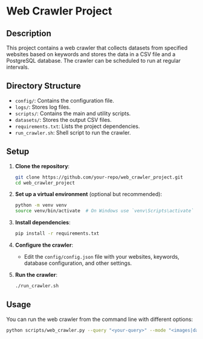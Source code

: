 # Web Crawler Project

## Description
This project contains a web crawler that collects datasets from specified websites based on keywords and stores the data in a CSV file and a PostgreSQL database. The crawler can be scheduled to run at regular intervals.

## Directory Structure
- `config/`: Contains the configuration file.
- `logs/`: Stores log files.
- `scripts/`: Contains the main and utility scripts.
- `datasets/`: Stores the output CSV files.
- `requirements.txt`: Lists the project dependencies.
- `run_crawler.sh`: Shell script to run the crawler.

## Setup

1. **Clone the repository**:
    ```sh
    git clone https://github.com/your-repo/web_crawler_project.git
    cd web_crawler_project
    ```

2. **Set up a virtual environment** (optional but recommended):
    ```sh
    python -m venv venv
    source venv/bin/activate  # On Windows use `venv\Scripts\activate`
    ```

3. **Install dependencies**:
    ```sh
    pip install -r requirements.txt
    ```

4. **Configure the crawler**:
    - Edit the `config/config.json` file with your websites, keywords, database configuration, and other settings.

5. **Run the crawler**:
    ```sh
    ./run_crawler.sh
    ```

## Usage

You can run the web crawler from the command line with different options:

```sh
python scripts/web_crawler.py --query "<your-query>" --mode "<images|datasets>" --limit <number> --schedule "<daily|weekly>"
